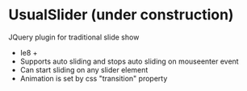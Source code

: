 # UsualSlider (under construction)
JQuery plugin for traditional slide show
* Ie8 +
* Supports auto sliding and stops auto sliding on mouseenter event
* Can start sliding on any slider element
* Animation is set by css "transition" property
